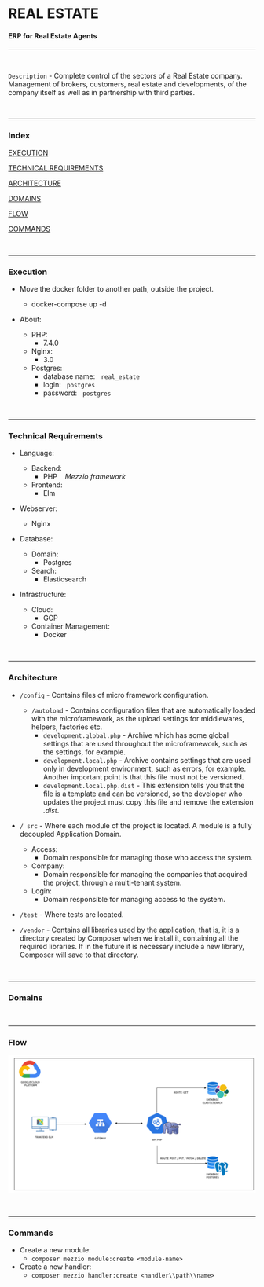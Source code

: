 # REAL ESTATE

#### ERP for Real Estate Agents

---

<br>

`Description` *-*  Complete control of the sectors of a Real Estate company. Management of brokers, customers, real estate and developments, of 
                the company itself as well as in partnership with third parties.

<br>

---

### Index

[EXECUTION](#execution)

[TECHNICAL REQUIREMENTS](#technical-requirements)

[ARCHITECTURE](#architecture)

[DOMAINS](#domains)

[FLOW](#flow)

[COMMANDS](#commands)

<br> 

---

### Execution

* Move the docker folder to another path, outside the project.
   * docker-compose up -d
   
 * About:
   * PHP: 
      * 7.4.0
   * Nginx: 
      * 3.0
   * Postgres:  
      * database name: &nbsp; `real_estate`
      * login: &nbsp; `postgres`
      * password: &nbsp; `postgres`

<br>

----

### Technical Requirements

* Language: 
    * Backend:
        * PHP  &nbsp;&nbsp; *Mezzio framework*
    * Frontend: 
        * Elm

* Webserver: 
    * Nginx
    
* Database: 
    * Domain: 
        * Postgres
    * Search: 
        * Elasticsearch        
   
* Infrastructure: 
    * Cloud: 
        * GCP
    * Container Management: 
        * Docker
   
<br>

---

### Architecture

* `/config` *-* Contains files of micro framework configuration.
    
  * `/autoload` *-* Contains configuration files that are automatically loaded with the microframework, as the upload settings for middlewares,
                    helpers, factories etc. 
    * `development.global.php` *-* Archive which has some global settings that are used throughout the microframework, such as the settings, for 
                    example.
    * `development.local.php` *-* Archive contains settings that are used only in development environment, such as errors, for example. Another 
                    important point is that this file must not be versioned.
    * `development.local.php.dist` *-* This extension tells you that the file is a template and can be versioned, so the developer who updates 
                    the project must copy this file and remove the extension *.dist*.
    
* `/ src` *-* Where each module of the project is located. A module is a fully decoupled Application Domain.

  * Access:
    * Domain responsible for managing those who access the system.
  * Company: 
    * Domain responsible for managing the companies that acquired the project, through a multi-tenant system. 
  * Login: 
    * Domain responsible for managing access to the system.
    
* `/test` *-* Where tests are located.

* `/vendor` *-* Contains all libraries used by the application, that is, it is a directory created by Composer when we install it, containing all 
                    the required libraries. If in the future it is necessary include a new library, Composer will save to that directory.
                    
<br> 

---

### Domains

<br>

---

### Flow

![flow](markdown/Flow.png)

<br> 

---

### Commands

* Create a new module: 
   * `composer mezzio module:create <module-name>`  
* Create a new handler: 
   * `composer mezzio handler:create <handler\\path\\name>`